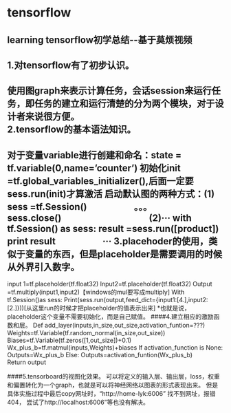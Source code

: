 # tensorflow
learning
tensorflow初学总结--基于莫烦视频
----
1.对tensorflow有了初步认识。
----
使用图graph来表示计算任务，会话session来运行任务，即任务的建立和运行清楚的分为两个模块，对于设计者来说很方便。<br>
2.tensorflow的基本语法知识。
---------
对于变量variable进行创建和命名：state = tf.variable(0,name=’counter’)
初始化init =tf.global_variables_initializer(),后面一定要sess.run(init)才算激活
启动默认图的两种方式：(1)
                      sess =tf.Session()
                      。。。
                      sess.close()
                      
                   (2)···
                      with tf.Session() as sess:
                          result =sess.run([product])
                          print result
                      ···
3.placehoder的使用，类似于变量的东西，但是placeholder是需要调用的时候从外界引入数字。
-------
  input 1=tf.placeholder(tf.float32)
  Input2=tf.placeholder(tf.float32)
  Output =tf.multiply(input1,input2)【windows的mul要写成multiply]
  With tf.Session()as sess:
 Print(sess.run(output,feed_dict={input1:[4.],input2:[2.]}))[从这里run的时候才把placeholder的值表示出来]
*也就是说，placeholder这个变量不需要初始化，而是自己赋值。
####4.建立相应的激励函数和层。
  Def add_layer(inputs,in_size,out_size,activation_funtion=???)
   Weights=tf.Variable(tf.random_normal(in_size,out_size))
    Biases=tf.Variable(tf.zeros([1,out_size])+0.1)
     Wx_plus_b=tf.matmul(inputs,Weights)+biases
       If activation_function is None:
          Outputs=Wx_plus_b
              Else:
               Outputs=activation_funtion(Wx_plus_b)
                   Return output

####5.tensorboard的视图化效果。
可以将定义的输入层、输出层，loss，权重和偏置转化为一个graph，也就是可以将神经网络以图表的形式表现出来。
但是具体实施过程中最后copy网址时，“http://home-lyk:6006” 找不到网址，报错404，
尝试了http://localhost:6006”等也没有解决。
